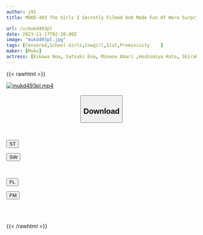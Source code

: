 ```yaml
---
author: j91
title: MUKD-493 The Girls I Secretly Filmed And Made Fun Of Were Surprisingly Super Lewd. The Little Devil Turns Into A Slut And Semen Is Squeezed Out! A Harem Of Girls In Uniform Who Are In Heat And Torture Their Carnivorous Sluts Akari Minase, Riho Shirahashi, Koto Hoshimiya, Ena Satsuki, Noa Eikawa

url: /v/mukd493pl
date: 2023-11-17T02:20:00Z
image: "mukd493pl.jpg"
tags: [Censored,School Girls,Cowgirl,Slut,Promiscuity	 ]
maker: [Muku]
actress: [Eikawa Noa, Satsuki Ena, Minase Akari ,Hoshimiya Koto, Shirahashi Riho  ]
---
```



{{< rawhtml >}}

<div class="video" data-videoid="VBpj6xZXPAHYx4">
    <a href="javascript:;">
        <img src="/v/mukd493pl/mukd493pl.jpg" width="WIDTH" height="HEIGHT" alt="mukd493pl.mp4" loading="lazy">
    </a>
</div>

<script type="text/javascript" src="https://j91.asia/asset/on-demand-st.js"></script>

<br>
  <link rel="stylesheet" href="https://j91.asia/asset/bs5.css">
  
  <center>
  <button class="btn btn-primary" type="button" data-bs-toggle="collapse" data-bs-target=".multi-collapse" aria-expanded="false" aria-controls="multiCollapseExample1 multiCollapseExample2"><h2>Download</h2></button></center>
</p>
<div class="row">
  <div class="col">
    <div class="collapse multi-collapse" id="multiCollapseExample1">
      <div class="card card-body">
	      	      <br>
<div class="buttons">  
<p><a href="https://streamtape.to/v/VBpj6xZXPAHYx4" target="_blank"><button class="btn-hover color-3"><i class="fa fa-download"></i> ST</button></a></p>
<p><a href="https://sfastwish.com/cpftk1uu9sml" target="_blank"><button class="btn-hover color-2"><i class="fa fa-download"></i> SW</button></a></p></div>
    </div>
  </div>
</div>
  <div class="col">
    <div class="collapse multi-collapse" id="multiCollapseExample2">
      <div class="card card-body">
	      <br>
<div class="buttons">
<p><a href="https://filelions.online/f/xkft43q4uace" target="_blank"><button class="btn-hover color-9"><i class="fa fa-download"></i> FL</button></a></p>
<p><a href="https://filemoon.sx/d/xbpeqdxu3upv" target="_blank"><button class="btn-hover color-8"><i class="fa fa-download"></i> FM</button></a></p></div>
<br><br>
      </div>
    </div>
  </div>
</div>

{{< /rawhtml >}}
